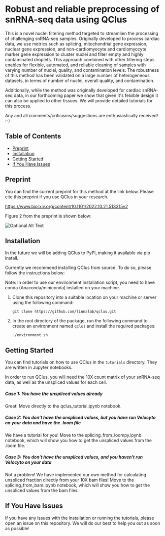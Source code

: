 # Robust and reliable preprocessing of snRNA-seq data using QClus

This is a novel nuclei filtering method targeted to streamlien the processing of challenging snRNA-seq samples. Originally developed to process cardiac data, we use metrics such as splicing, mitochondrial gene expression, nuclear gene expression, and non-cardiomyocyte and cardiomyocyte marker gene expression to cluster nuclei and filter empty and highly contaminated droplets. This approach combined with other filtering steps enables for flexible, automated, and reliable cleaning of samples with varying number of nuclei, quality, and contamination levels. The robustness of this method has been validated on a large number of heterogeneous datasets, in terms of number of nuclei, overall quality, and contamination.

Additionally, while the method was originally developed for cardiac snRNA-seq data, in our forthcoming paper we show that given it's felxible design it can also be applied to other tissues. We will provide detailed tutorials for this process.

Any and all comments/criticisms/suggestions are enthusiastically received! :-)


## Table of Contents

- [Preprint](#preprint)
- [Installation](#installation)
- [Getting Started](#getting-started)
- [If You Have Issues](#if-you-have-issues)


## Preprint

You can find the current preprint for this method at the link below. Please cite this preprint if you use QClus in your research.

https://www.biorxiv.org/content/10.1101/2022.10.21.513315v2

Figure 2 from the preprint is shown below:

![Optional Alt Text](figures/FIG2.png)

## Installation

In the future we will be adding QClus to PyPI,  making it available via pip install.

Currently we recommend installing QClus from source. To do so, please follow the instructions below:

Note: In order to use our environment installation script, you need to have conda (Anaconda/miniconda) installed on your machine. 

1. Clone this repository into a suitable location on your machine or server using the following command:

    ```git clone https://github.com/linnalab/qclus.git```
    
2. In the root directory of the package, run the following command to create an environment named ```qclus``` and install the required packages:

    ```./environment.sh```


## Getting Started

You can find tutorials on how to use QClus in the `tutorials` directory. They are written in Jupyter notebooks. 

In order to run QClus, you will need the 10X count matrix of your snRNA-seq data, as well as the unspliced values for each cell.

##### Case 1: You have the unspliced values already

Great! Move directly to the qclus_tutorial.ipynb notebook.

##### Case 2: You don't have the unspliced values, but you have run Velocyto on your data and have the .loom file

We have a tutorial for you! Move to the splicing_from_loompy.ipynb notebook, which will show you how to get the unspliced values from the .loom file.

##### Case 3: You don't have the unspliced values, and you haven't run Velocyto on your data

Not a problem! We have implemented our own method for calculating unspliced fraction directly from your 10X bam files! Move to the splicing_from_bam.ipynb notebook, which will show you how to get the unspliced values from the bam files.

## If You Have Issues

If you have any issues with the installation or running the tutorials, please open an issue on this repository. We will do our best to help you out as soon as possible!